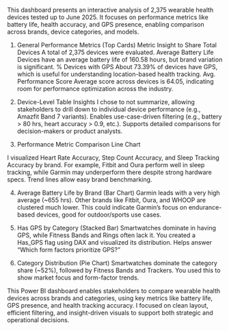 This dashboard presents an interactive analysis of 2,375 wearable health devices tested up to June 2025. It focuses on performance metrics like battery life, health accuracy, and GPS presence, enabling comparison across brands, device categories, and models.

1. General Performance Metrics (Top Cards)
   Metric	Insight to Share
   Total Devices	A total of 2,375 devices were evaluated.
   Average Battery Life	Devices have an average battery life of 160.58 hours, but brand variation is significant.
   % Devices with GPS	About 73.39% of devices have GPS, which is useful for understanding location-based health tracking.
    Avg. Performance Score	Average score across devices is 64.05, indicating room for performance optimization across the industry.

2. Device-Level Table Insights
   I chose to not summarize, allowing stakeholders to drill down to individual device performance (e.g., Amazfit Band 7 variants).
   Enables use-case-driven filtering (e.g., battery > 80 hrs, heart accuracy > 0.9, etc.).
   Supports detailed comparisons for decision-makers or product analysts.

3. Performance Metric Comparison Line Chart
    
  I visualized Heart Rate Accuracy, Step Count Accuracy, and Sleep Tracking Accuracy by brand.
  For example, Fitbit and Oura perform well in sleep tracking, while Garmin may underperform there despite strong hardware specs.
  Trend lines allow easy brand benchmarking.

4. Average Battery Life by Brand (Bar Chart)
  Garmin leads with a very high average (~655 hrs).
  Other brands like Fitbit, Oura, and WHOOP are clustered much lower.
  This could indicate Garmin’s focus on endurance-based devices, good for outdoor/sports use cases.

5. Has GPS by Category (Stacked Bar)
  Smartwatches dominate in having GPS, while Fitness Bands and Rings often lack it.
  You created a Has_GPS flag using DAX and visualized its distribution.
  Helps answer “Which form factors prioritize GPS?”

6. Category Distribution (Pie Chart)
  Smartwatches dominate the category share (~52%), followed by Fitness Bands and Trackers.
  You used this to show market focus and form-factor trends.

This Power BI dashboard enables stakeholders to compare wearable health devices across brands and categories, using key metrics like battery life, GPS presence, and health tracking accuracy. I focused on clean layout, efficient filtering, and insight-driven visuals to support both strategic and operational decisions.
